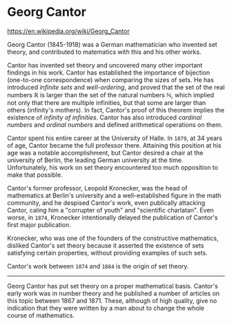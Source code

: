 # Georg Cantor

https://en.wikipedia.org/wiki/Georg_Cantor

Georg Cantor (1845-1918) was a German mathematician who invented set theory, and contributed to matematics with this and his other works.

Cantor has invented set theory and uncovered many other important findings in his work. Cantor has established the importance of bijection (one-to-one correspondence) when comparing the sizes of sets. He has introduced *infinite sets* and *well-ordering*, and proved that the set of the real numbers ℝ is larger than the set of the natural numbers ℕ, which implied not only that there are multiple infinities, but that some are larger than others (infinity's mothers). In fact, Cantor's proof of this theorem implies the existence of *infinity of infinities*. Cantor has also introduced *cardinal numbers* and *ordinal numbers* and defined arithmetical operations on them.

Cantor spent his entire career at the University of Halle. In `1879`, at 34 years of age, Cantor became the full professor there. Attaining this position at his age was a notable accomplishment, but Cantor desired a chair at the university of Berlin, the leading German university at the time. Unfortunately, his work on set theory encountered too much opposition to make that possible.

Cantor's former professor, Leopold Kronecker, was the head of mathematics at Berlin's university and a well-established figure in the math community, and he despised Cantor's work, even publically attacking Cantor, caling him a "corrupter of youth" and "scientific charlatan". Even worse, in `1874`, Kronecker intentionally delayed the publication of Cantor's first major publication.

Kronecker, who was one of the founders of the constructive mathematics, disliked Cantor's set theory because it asserted the existence of sets satisfying certain properties, without providing examples of such sets.

Cantor's work between `1874` and `1884` is the origin of set theory.


---

Georg Cantor has put set theory on a proper mathematical basis. Cantor's early work was in number theory and he published a number of articles on this topic between 1867 and 1871. These, although of high quality, give no indication that they were written by a man about to change the whole course of mathematics.
